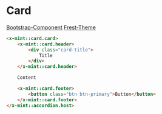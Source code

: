 # Card
[Bootstrap-Component](https://getbootstrap.com/docs/5.3/components/card/)
[Frest-Theme](https://demos.pixinvent.com/frest-html-admin-template/html/vertical-menu-template-bordered/cards-basic.html)

```html
<x-mint::card.card>
    <x-mint::card.header>
        <div class="card-title">
            Title
        </div>
    </x-mint::card.header>

    Content

    <x-mint::card.footer>
        <button class="btn btn-primary">Button</button>
    </x-mint::card.footer>
</x-mint::accordion.host>
```

